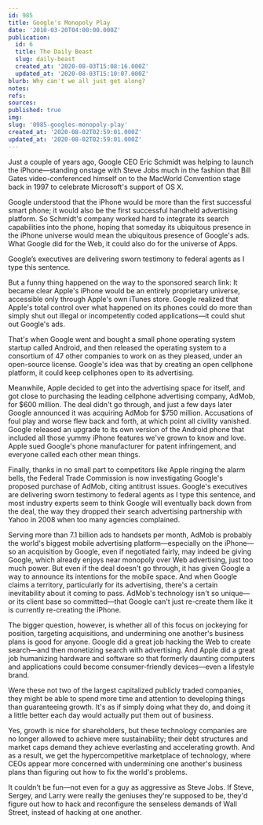 ```yaml
---
id: 985
title: Google's Monopoly Play
date: '2010-03-20T04:00:00.000Z'
publication:
  id: 6
  title: The Daily Beast
  slug: daily-beast
  created_at: '2020-08-03T15:08:16.000Z'
  updated_at: '2020-08-03T15:10:07.000Z'
blurb: Why can't we all just get along?
notes: 
refs: 
sources: 
published: true
img: 
slug: '0985-googles-monopoly-play'
created_at: '2020-08-02T02:59:01.000Z'
updated_at: '2020-08-02T02:59:01.000Z'
---
```

Just a couple of years ago, Google CEO Eric Schmidt was helping to launch the iPhone—standing onstage with Steve Jobs much in the fashion that Bill Gates video-conferenced himself on to the MacWorld Convention stage back in 1997 to celebrate Microsoft's support of OS X.

Google understood that the iPhone would be more than the first successful smart phone; it would also be the first successful handheld advertising platform. So Schmidt's company worked hard to integrate its search capabilities into the phone, hoping that someday its ubiquitous presence in the iPhone universe would mean the ubiquitous presence of Google's ads. What Google did for the Web, it could also do for the universe of Apps.

Google’s executives are delivering sworn testimony to federal agents as I type this sentence.

But a funny thing happened on the way to the sponsored search link: It became clear Apple's iPhone would be an entirely proprietary universe, accessible only through Apple's own iTunes store. Google realized that Apple's total control over what happened on its phones could do more than simply shut out illegal or incompetently coded applications—it could shut out Google's ads.

That's when Google went and bought a small phone operating system startup called Android, and then released the operating system to a consortium of 47 other companies to work on as they pleased, under an open-source license. Google's idea was that by creating an open cellphone platform, it could keep cellphones open to its advertising.

Meanwhile, Apple decided to get into the advertising space for itself, and got close to purchasing the leading cellphone advertising company, AdMob, for $600 million. The deal didn't go through, and just a few days later Google announced it was acquiring AdMob for $750 million. Accusations of foul play and worse flew back and forth, at which point all civility vanished. Google released an upgrade to its own version of the Android phone that included all those yummy iPhone features we've grown to know and love. Apple sued Google's phone manufacturer for patent infringement, and everyone called each other mean things.

Finally, thanks in no small part to competitors like Apple ringing the alarm bells, the Federal Trade Commission is now investigating Google's proposed purchase of AdMob, citing antitrust issues. Google's executives are delivering sworn testimony to federal agents as I type this sentence, and most industry experts seem to think Google will eventually back down from the deal, the way they dropped their search advertising partnership with Yahoo in 2008 when too many agencies complained.

Serving more than 7.1 billion ads to handsets per month, AdMob is probably the world's biggest mobile advertising platform—especially on the iPhone—so an acquisition by Google, even if negotiated fairly, may indeed be giving Google, which already enjoys near monopoly over Web advertising, just too much power. But even if the deal doesn't go through, it has given Google a way to announce its intentions for the mobile space. And when Google claims a territory, particularly for its advertising, there's a certain inevitability about it coming to pass. AdMob's technology isn't so unique—or its client base so committed—that Google can't just re-create them like it is currently re-creating the iPhone.

The bigger question, however, is whether all of this focus on jockeying for position, targeting acquisitions, and undermining one another's business plans is good for anyone. Google did a great job hacking the Web to create search—and then monetizing search with advertising. And Apple did a great job humanizing hardware and software so that formerly daunting computers and applications could become consumer-friendly devices—even a lifestyle brand.

Were these not two of the largest capitalized publicly traded companies, they might be able to spend more time and attention to developing things than guaranteeing growth. It's as if simply doing what they do, and doing it a little better each day would actually put them out of business.

Yes, growth is nice for shareholders, but these technology companies are no longer allowed to achieve mere sustainability; their debt structures and market caps demand they achieve everlasting and accelerating growth. And as a result, we get the hypercompetitive marketplace of technology, where CEOs appear more concerned with undermining one another's business plans than figuring out how to fix the world's problems.

It couldn't be fun—not even for a guy as aggressive as Steve Jobs. If Steve, Sergey, and Larry were really the geniuses they're supposed to be, they'd figure out how to hack and reconfigure the senseless demands of Wall Street, instead of hacking at one another.
